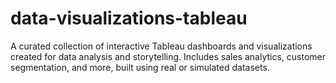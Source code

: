 # data-visualizations-tableau
A curated collection of interactive Tableau dashboards and visualizations created for data analysis and storytelling. Includes sales analytics, customer segmentation, and more, built using real or simulated datasets.

